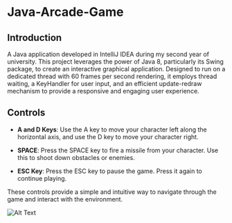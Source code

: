 # Java-Arcade-Game

## Introduction 

A Java application developed in IntelliJ IDEA during my second year of university. This project leverages the power of Java 8, particularly its Swing package, to create an interactive graphical application. Designed to run on a dedicated thread with 60 frames per second rendering, it employs thread waiting, a KeyHandler for user input, and an efficient update-redraw mechanism to provide a responsive and engaging user experience.

## Controls

- **A and D Keys**: Use the A key to move your character left along the horizontal axis, and use the D key to move your character right.

- **SPACE**: Press the SPACE key to fire a missile from your character. Use this to shoot down obstacles or enemies.

- **ESC Key**: Press the ESC key to pause the game. Press it again to continue playing.

These controls provide a simple and intuitive way to navigate through the game and interact with the environment. 

![Alt Text](https://media.giphy.com/media/v1.Y2lkPTc5MGI3NjExb3lvOGk1dzdxdTNsZjFqcGtmYXI4NW9xcjI4aThwczk0Mm9lZ3ZjdSZlcD12MV9pbnRlcm5hbF9naWZfYnlfaWQmY3Q9Zw/7qzCkkB6eh4rSPC36b/giphy.gif)
